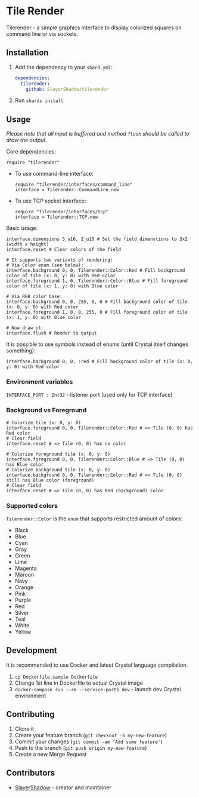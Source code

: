 # Tile Render

Tilerender - a simple graphics interface to display colorized squares on command line or via sockets.

## Installation

1. Add the dependency to your `shard.yml`:

   ```yaml
   dependencies:
     tilerender:
       github: SlayerShadow/tilerender
   ```

2. Run `shards install`

## Usage

_Please note that all input is buffered and method `flush` should be called to draw the output._

Core dependencies:

```crystal
require "tilerender"
```

* To use command-line interface:

   ```crystal
   require "tilerender/interfaces/command_line"
   interface = Tilerender::CommandLine.new
   ```

* To use TCP socket interface:

   ```crystal
   require "tilerender/interfaces/tcp"
   interface = Tilerender::TCP.new
   ```

Basic usage:

```crystal
interface.dimensions 3_u16, 2_u16 # Set the field dimenstions to 3x2 (width x height)
interface.reset # Clear colors of the field

# It supports two variants of rendering:
# Via Color enum (see below):
interface.background 0, 0, Tilerender::Color::Red # Fill background color of tile (x: 0, y: 0) with Red color
interface.foreground 1, 0, Tilerender::Color::Blue # Fill foreground color of tile (x: 1, y: 0) with Blue color

# Via RGB color base:
interface.background 0, 0, 255, 0, 0 # Fill background color of tile (x: 0, y: 0) with Red color
interface.foreground 1, 0, 0, 255, 0 # Fill foreground color of tile (x: 1, y: 0) with Blue color

# Now draw it:
interface.flush # Render to output
```

It is possible to use symbols instead of enums (until Crystal itself changes something):

```crystal
interface.background 0, 0, :red # Fill background color of tile (x: 0, y: 0) with Red color
```

### Environment variables

`INTERFACE_PORT : Int32` - listener port (used only for TCP interface)

### Background vs Foreground

```crystal
# Colorize tile (x: 0, y: 0)
interface.foreground 0, 0, Tilerender::Color::Red # => Tile (0, 0) has Red color
# Clear field
interface.reset # => Tile (0, 0) has no color

# Colorize foreground tile (x: 0, y: 0)
interface.foreground 0, 0, Tilerender::Color::Blue # => Tile (0, 0) has Blue color
# Colorize background tile (x: 0, y: 0)
interface.background 0, 0, Tilerender::Color::Red # => Tile (0, 0) still has Blue color (foreground)
# Clear field
interface.reset # => Tile (0, 0) has Red (background) color
```

### Supported colors

`Tilerender::Color` is the `enum` that supports restricted amount of colors:

* Black
* Blue
* Cyan
* Gray
* Green
* Lime
* Magenta
* Maroon
* Navy
* Orange
* Pink
* Purple
* Red
* Silver
* Teal
* White
* Yellow

## Development

It is recommended to use Docker and latest Crystal language compilation.

1. `cp Dockerfile.sample Dockerfile`
2. Change 1st line in Dockerfile to actual Crystal image
3. `docker-compose run --rm --service-ports dev` - launch dev Crystal environment

## Contributing

1. Clone it
2. Create your feature branch (`git checkout -b my-new-feature`)
3. Commit your changes (`git commit -am 'Add some feature'`)
4. Push to the branch (`git push origin my-new-feature`)
5. Create a new Merge Request

## Contributors

- [SlayerShadow](https://github.com/SlayerShadow) - creator and maintainer
